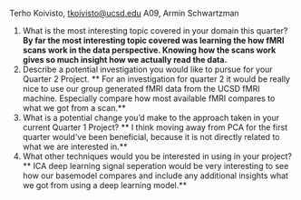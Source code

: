 Terho Koivisto, tkoivisto@ucsd.edu
A09, Armin Schwartzman
1. What is the most interesting topic covered in your domain this quarter?
**By far the most interesting topic covered was learning the how fMRI scans work in the data perspective. Knowing how the scans work gives so much insight how we actually read the data.**
2. Describe a potential investigation you would like to pursue for your Quarter 2 Project.
** For an investigation for quarter 2 it would be really nice to use our group generated fMRI data from the UCSD fMRI machine. Especially compare how most available fMRI compares to what we got from a scan.**
3. What is a potential change you’d make to the approach taken in your current Quarter 1 Project?
** I think moving away from PCA for the first quarter would've been beneficial, because it is not directly related to what we are interested in.**
4. What other techniques would you be interested in using in your project?
** ICA deep learning signal seperation would be very interesting to see how our basemodel compares and include any additional insights what we got from using a deep learning model.**
